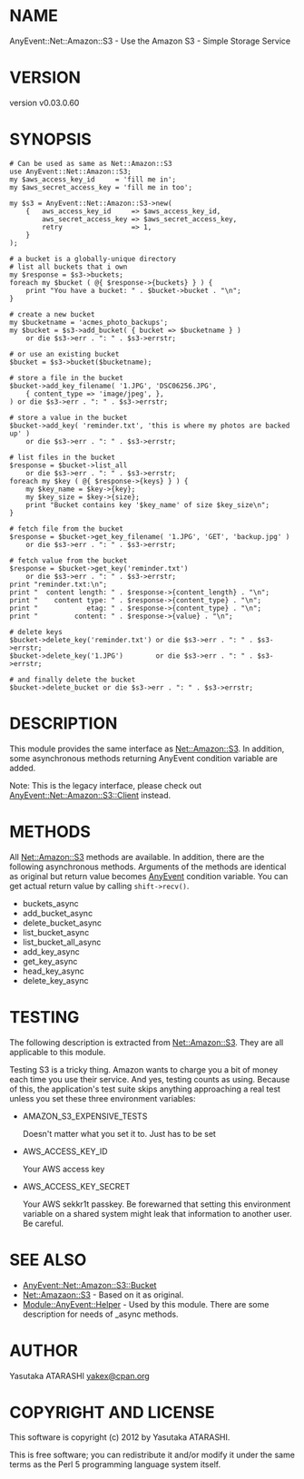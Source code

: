 # NAME

AnyEvent::Net::Amazon::S3 - Use the Amazon S3 - Simple Storage Service

# VERSION

version v0.03.0.60

# SYNOPSIS

    # Can be used as same as Net::Amazon::S3
    use AnyEvent::Net::Amazon::S3;
    my $aws_access_key_id     = 'fill me in';
    my $aws_secret_access_key = 'fill me in too';

    my $s3 = AnyEvent::Net::Amazon::S3->new(
        {   aws_access_key_id     => $aws_access_key_id,
            aws_secret_access_key => $aws_secret_access_key,
            retry                 => 1,
        }
    );

    # a bucket is a globally-unique directory
    # list all buckets that i own
    my $response = $s3->buckets;
    foreach my $bucket ( @{ $response->{buckets} } ) {
        print "You have a bucket: " . $bucket->bucket . "\n";
    }

    # create a new bucket
    my $bucketname = 'acmes_photo_backups';
    my $bucket = $s3->add_bucket( { bucket => $bucketname } )
        or die $s3->err . ": " . $s3->errstr;

    # or use an existing bucket
    $bucket = $s3->bucket($bucketname);

    # store a file in the bucket
    $bucket->add_key_filename( '1.JPG', 'DSC06256.JPG',
        { content_type => 'image/jpeg', },
    ) or die $s3->err . ": " . $s3->errstr;

    # store a value in the bucket
    $bucket->add_key( 'reminder.txt', 'this is where my photos are backed up' )
        or die $s3->err . ": " . $s3->errstr;

    # list files in the bucket
    $response = $bucket->list_all
        or die $s3->err . ": " . $s3->errstr;
    foreach my $key ( @{ $response->{keys} } ) {
        my $key_name = $key->{key};
        my $key_size = $key->{size};
        print "Bucket contains key '$key_name' of size $key_size\n";
    }

    # fetch file from the bucket
    $response = $bucket->get_key_filename( '1.JPG', 'GET', 'backup.jpg' )
        or die $s3->err . ": " . $s3->errstr;

    # fetch value from the bucket
    $response = $bucket->get_key('reminder.txt')
        or die $s3->err . ": " . $s3->errstr;
    print "reminder.txt:\n";
    print "  content length: " . $response->{content_length} . "\n";
    print "    content type: " . $response->{content_type} . "\n";
    print "            etag: " . $response->{content_type} . "\n";
    print "         content: " . $response->{value} . "\n";

    # delete keys
    $bucket->delete_key('reminder.txt') or die $s3->err . ": " . $s3->errstr;
    $bucket->delete_key('1.JPG')        or die $s3->err . ": " . $s3->errstr;

    # and finally delete the bucket
    $bucket->delete_bucket or die $s3->err . ": " . $s3->errstr;

# DESCRIPTION

This module provides the same interface as [Net::Amazon::S3](https://metacpan.org/pod/Net::Amazon::S3).
In addition, some asynchronous methods returning AnyEvent condition variable are added.

Note: This is the legacy interface, please check out
[AnyEvent::Net::Amazon::S3::Client](https://metacpan.org/pod/AnyEvent::Net::Amazon::S3::Client) instead.

# METHODS

All [Net::Amazon::S3](https://metacpan.org/pod/Net::Amazon::S3) methods are available.
In addition, there are the following asynchronous methods.
Arguments of the methods are identical as original but return value becomes [AnyEvent](https://metacpan.org/pod/AnyEvent) condition variable.
You can get actual return value by calling `shift->recv()`.

- buckets\_async
- add\_bucket\_async
- delete\_bucket\_async
- list\_bucket\_async
- list\_bucket\_all\_async
- add\_key\_async
- get\_key\_async
- head\_key\_async
- delete\_key\_async

# TESTING

The following description is extracted from [Net::Amazon::S3](https://metacpan.org/pod/Net::Amazon::S3).
They are all applicable to this module.

Testing S3 is a tricky thing. Amazon wants to charge you a bit of
money each time you use their service. And yes, testing counts as using.
Because of this, the application's test suite skips anything approaching
a real test unless you set these three environment variables:

- AMAZON\_S3\_EXPENSIVE\_TESTS

    Doesn't matter what you set it to. Just has to be set

- AWS\_ACCESS\_KEY\_ID

    Your AWS access key

- AWS\_ACCESS\_KEY\_SECRET

    Your AWS sekkr1t passkey. Be forewarned that setting this environment variable
    on a shared system might leak that information to another user. Be careful.

# SEE ALSO

- [AnyEvent::Net::Amazon::S3::Bucket](https://metacpan.org/pod/AnyEvent::Net::Amazon::S3::Bucket)
- [Net::Amazaon::S3](https://metacpan.org/pod/Net::Amazaon::S3) - Based on it as original.
- [Module::AnyEvent::Helper](https://metacpan.org/pod/Module::AnyEvent::Helper) - Used by this module. There are some description for needs of \_async methods.

# AUTHOR

Yasutaka ATARASHI <yakex@cpan.org>

# COPYRIGHT AND LICENSE

This software is copyright (c) 2012 by Yasutaka ATARASHI.

This is free software; you can redistribute it and/or modify it under
the same terms as the Perl 5 programming language system itself.
